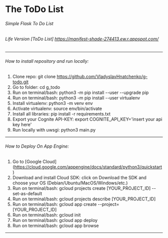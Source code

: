 # The ToDo List
###### Simple Flask To Do List
###### Life Version [ToDo List] https://manifest-shade-274413.ew.r.appspot.com/
_______________________________________________________________________

###### How to install repository and run locally:
1. Clone repo: git clone https://github.com/VladyslavHnatchenko/g-todo.git
2. Go to folder: cd g_todo
3. Run on terminal/bash: python3 -m pip install --user --upgrade pip
4. Run on terminal/bash: python3 -m pip install --user virtualenv
5. Install virtualenv: python3 -m venv env
6. Activate virtualenv: source env/bin/activate
7. Install all libraries: pip install -r requirements.txt
8. Export your Cognite API-KEY: export COGNITE_API_KEY='insert your api key here'
9. Run locally with uwsgi: python3 main.py
_______________________________________________________________________

###### How to Deploy On App Engine:
1. Go to [Google Cloud] (https://cloud.google.com/appengine/docs/standard/python3/quickstart)
2. Download and install Cloud SDK: click on Download the SDK and choose your OS 
(Debian/Ubuntu/MacOS/Windows/etc.)
3. Run on terminal/bash: gcloud projects create [YOUR_PROJECT_ID] --set-as-default
4. Run on terminal/bash: gcloud projects describe [YOUR_PROJECT_ID]
5. Run on terminal/bash: gcloud app create --project=[YOUR_PROJECT_ID]
6. Run on terminal/bash: gcloud init
7. Run on terminal/bash: gcloud app deploy
8. Run on terminal/bash: gcloud app browse
_______________________________________________________________________

